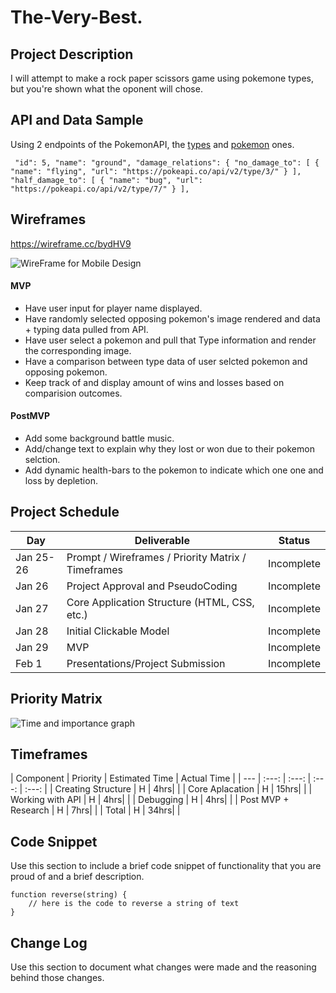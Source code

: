 # The-Very-Best.

## Project Description

I will attempt to make a rock paper scissors game using pokemone types, but you're shown what the oponent will chose.

## API and Data Sample

Using 2 endpoints of the PokemonAPI, the [types](https://pokeapi.co/docs/v2#types) and [pokemon](https://pokeapi.co/docs/v2#pokemon) ones.

 ` "id": 5,
   "name": "ground",
    "damage_relations": {
     "no_damage_to": [
       {
          "name": "flying",
          "url": "https://pokeapi.co/api/v2/type/3/"
        }
     ],
      "half_damage_to": [
       {
         "name": "bug",
        "url": "https://pokeapi.co/api/v2/type/7/"
      }
   ],`

## Wireframes

https://wireframe.cc/bydHV9 

![WireFrame for Mobile Design](https://i.imgur.com/CABXdcO.png)

#### MVP 

- Have user input for player name displayed. 
- Have randomly selected opposing pokemon's image rendered and data + typing data pulled from API. 
- Have user select a pokemon and pull that Type information and render the corresponding image.
- Have a comparison between type data of user selcted pokemon and opposing pokemon.
- Keep track of and display amount of wins and losses based on comparision outcomes.

#### PostMVP  

- Add some background battle music.
- Add/change text to explain why they lost or won due to their pokemon selction.
- Add dynamic health-bars to the pokemon to indicate which one one and loss by depletion.

## Project Schedule
|  Day | Deliverable | Status
|---|---| ---|
|Jan 25-26| Prompt / Wireframes / Priority Matrix / Timeframes | Incomplete
|Jan 26| Project Approval and PseudoCoding | Incomplete
|Jan 27| Core Application Structure (HTML, CSS, etc.) | Incomplete
|Jan 28| Initial Clickable Model  | Incomplete
|Jan 29| MVP | Incomplete
|Feb 1| Presentations/Project Submission | Incomplete

## Priority Matrix

![Time and importance graph](https://github.com/Rehack65/The-Very-Best/blob/main/priority.png?raw=true)

## Timeframes

| Component | Priority | Estimated Time | Actual Time |
| --- | :---: |  :---: | :---: | :---: |
| Creating Structure | H | 4hrs| |
| Core Aplacation | H | 15hrs| |
| Working with API | H | 4hrs| |
| Debugging | H | 4hrs| |
| Post MVP + Research | H | 7hrs| |
| Total | H | 34hrs| |

## Code Snippet

Use this section to include a brief code snippet of functionality that you are proud of and a brief description.  

```
function reverse(string) {
	// here is the code to reverse a string of text
}
```

## Change Log
 Use this section to document what changes were made and the reasoning behind those changes.  

